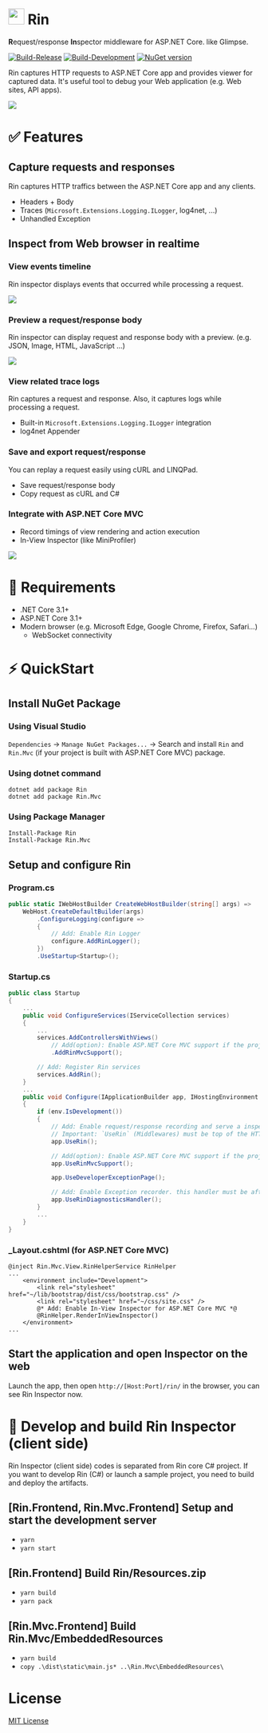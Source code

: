 # <img src="docs/images/logo.svg" alt="" width="32" /> Rin
**R**equest/response **In**spector middleware for ASP.NET Core. like Glimpse.

[![Build-Release](https://github.com/mayuki/Rin/workflows/Build-Release/badge.svg)](https://github.com/mayuki/Rin/actions?query=workflow%3ABuild-Release)
[![Build-Development](https://github.com/mayuki/Rin/workflows/Build-Development/badge.svg)](https://github.com/mayuki/Rin/actions?query=workflow%3ABuild-Development)
[![NuGet version](https://badge.fury.io/nu/Rin.svg)](https://badge.fury.io/nu/Rin)

Rin captures HTTP requests to ASP.NET Core app and provides viewer for captured data. It's useful tool to debug your Web application (e.g. Web sites, API apps).

![](docs/images/Demo-01.gif)

# ✅ Features
## Capture requests and responses
Rin captures HTTP traffics between the ASP.NET Core app and any clients.

- Headers + Body
- Traces (`Microsoft.Extensions.Logging.ILogger`, log4net, ...)
- Unhandled Exception

## Inspect from Web browser in realtime

### View events timeline
Rin inspector displays events that occurred while processing a request.

![](docs/images/Screenshot-02.png)

### Preview a request/response body
Rin inspector can display request and response body with a preview. (e.g. JSON, Image, HTML, JavaScript ...)

![](docs/images/Screenshot-03.png)

### View related trace logs
Rin captures a request and response. Also, it captures logs while processing a request.

- Built-in `Microsoft.Extensions.Logging.ILogger` integration
- log4net Appender

### Save and export request/response
You can replay a request easily using cURL and LINQPad.

- Save request/response body
- Copy request as cURL and C#

### Integrate with ASP.NET Core MVC
- Record timings of view rendering and action execution
- In-View Inspector (like MiniProfiler)

![](docs/images/Screenshot-04.png)

# 📝 Requirements
- .NET Core 3.1+
- ASP.NET Core 3.1+
- Modern browser (e.g. Microsoft Edge, Google Chrome, Firefox, Safari...)
    - WebSocket connectivity

# ⚡ QuickStart

## Install NuGet Package
### Using Visual Studio
`Dependencies` -> `Manage NuGet Packages...` -> Search and install `Rin` and `Rin.Mvc` (if your project is built with ASP.NET Core MVC) package.

### Using dotnet command
```
dotnet add package Rin
dotnet add package Rin.Mvc
```

### Using Package Manager
```
Install-Package Rin
Install-Package Rin.Mvc
```

## Setup and configure Rin

### Program.cs
```csharp
public static IWebHostBuilder CreateWebHostBuilder(string[] args) =>
    WebHost.CreateDefaultBuilder(args)
        .ConfigureLogging(configure =>
        {
            // Add: Enable Rin Logger
            configure.AddRinLogger();
        })
        .UseStartup<Startup>();
```

### Startup.cs

```csharp
public class Startup
{
    ...
    public void ConfigureServices(IServiceCollection services)
    {
        ...
        services.AddControllersWithViews()
            // Add(option): Enable ASP.NET Core MVC support if the project built with ASP.NET Core MVC
            .AddRinMvcSupport();        

        // Add: Register Rin services
        services.AddRin();
    }
    ...
    public void Configure(IApplicationBuilder app, IHostingEnvironment env)
    {
        if (env.IsDevelopment())
        {
            // Add: Enable request/response recording and serve a inspector frontend.
            // Important: `UseRin` (Middlewares) must be top of the HTTP pipeline.
            app.UseRin();

            // Add(option): Enable ASP.NET Core MVC support if the project built with ASP.NET Core MVC
            app.UseRinMvcSupport();

            app.UseDeveloperExceptionPage();

            // Add: Enable Exception recorder. this handler must be after `UseDeveloperExceptionPage`.
            app.UseRinDiagnosticsHandler();
        }
        ...
    }
}
```

### _Layout.cshtml (for ASP.NET Core MVC)
```cshtml
@inject Rin.Mvc.View.RinHelperService RinHelper
...
    <environment include="Development">
        <link rel="stylesheet" href="~/lib/bootstrap/dist/css/bootstrap.css" />
        <link rel="stylesheet" href="~/css/site.css" />
        @* Add: Enable In-View Inspector for ASP.NET Core MVC *@
        @RinHelper.RenderInViewInspector()
    </environment>
...
```

## Start the application and open Inspector on the web

Launch the app, then open `http://[Host:Port]/rin/` in the browser, you can see Rin Inspector now.

# 🔨 Develop and build Rin Inspector (client side)
Rin Inspector (client side) codes is separated from Rin core C# project. If you want to develop Rin (C#) or launch a sample project, you need to build and deploy the artifacts.

## [Rin.Frontend, Rin.Mvc.Frontend] Setup and start the development server
- `yarn`
- `yarn start`

## [Rin.Frontend] Build Rin/Resources.zip
- `yarn build`
- `yarn pack`

## [Rin.Mvc.Frontend] Build Rin.Mvc/EmbeddedResources
- `yarn build`
- `copy .\dist\static\main.js* ..\Rin.Mvc\EmbeddedResources\`

# License
[MIT License](LICENSE)
